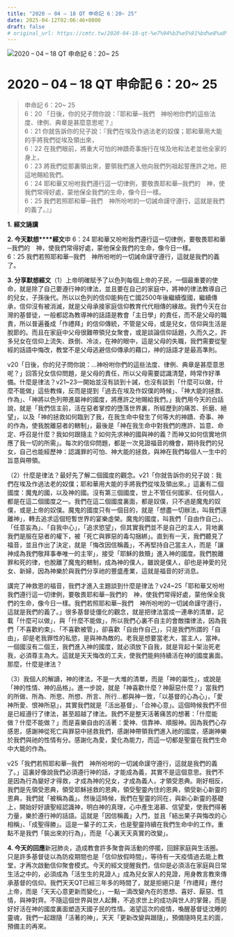 ```yaml
---
title: "2020 – 04 – 18 QT 申命記 6：20~ 25"
date: 2025-04-12T02:06:46+0800
draft: false
# original_url: https://cmtc.tw/2020-04-18-qt-%e7%94%b3%e5%91%bd%e8%a8%98-6%ef%bc%9a20-25
---
```


![2020 – 04 – 18 QT 申命記 6：20~ 25](/images/qt.jpg   "2020 – 04 – 18 QT 申命記 6：20~ 25")

# 2020 – 04 – 18 QT 申命記 6：20~ 25

> 申命記 6：20~ 25  
> 6：20 「日後，你的兒子問你說：『耶和華─我們　神吩咐你們的這些法度、律例、典章是甚麼意思呢？』  
> 6：21 你就告訴你的兒子說：『我們在埃及作過法老的奴僕；耶和華用大能的手將我們從埃及領出來，  
> 6：22 在我們眼前，將重大可怕的神蹟奇事施行在埃及地和法老並他全家的身上，  
> 6：23 將我們從那裏領出來，要領我們進入他向我們列祖起誓應許之地，把這地賜給我們。  
> 6：24 耶和華又吩咐我們遵行這一切律例，要敬畏耶和華─我們的　神，使我們常得好處，蒙他保全我們的生命，像今日一樣。  
> 6：25 我們若照耶和華─我們　神所吩咐的一切誡命謹守遵行，這就是我們的義了。』」

**1.** **經文誦讀**

**2. 今天默想****經文**申 6：24 耶和華又吩咐我們遵行這一切律例，要敬畏耶和華─我們的　神，使我們常得好處，蒙他保全我們的生命，像今日一樣。  
6：25 我們若照耶和華─我們　神所吩咐的一切誡命謹守遵行，這就是我們的義了。

**3. 分享默想經文**（1）上帝明確賦予了以色列每個上帝的子民，一個最重要的使命，就是除了自己要遵行神的律法，並且要在自己的家庭中，將神的律法教導自己的兒女，子孫後代。所以以色列的信仰能夠在亡國2500年後繼續復國，繼續傳承，信仰沒有被消滅，就是父母承接家庭信仰教育代代相傳的緣故。我們今天在台灣的基督徒，一般都認為教導神的話語是教會「主日學」的責任，而不是父母的職責，所以普遍養成「作禮拜」的信仰傳統，不管是父母，或是兒女，信仰與生活是脫節的。而且在家庭中父母很難帶領兒女聚會，或是談論信仰話題，久而久之，許多兒女在信仰上流失、跌倒、冷淡，在神的眼中，這是父母的失職，我們需要從聖經的話語中悔改，教堂不是父母逃避信仰傳承的藉口，神的話語才是最高準則。

v20「日後，你的兒子問你說：…神吩咐你們的這些法度、律例、典章是甚麼意思呢？」回答兒女信仰問題，是父母的責任，所以父母需要認識清楚，時常作好準備。什麼是律法？v21\~23一開始並沒有談到十誡，也沒有談到「什麼可以做，什麼不能做」這些教條，反而是提到「過去在埃及作奴僕的時候」、「神大能的拯救、作為」、「神將以色列帶進屬神的國度，將應許之地賜給我們。」我們用今天的白話說，就是「我們信主前，活在惡者掌控的墮落世界裏，所經歷到的痛苦、折磨、絕望」，以及「神的拯救如何臨到了我，在我生命中發生了何等大的神蹟、奇事、神的作為，使我脫離惡者的轄制」，最後是「神在我生命中對我們的應許、旨意、命定、呼召是什麼？我如何跟隨主？如何先求神的國與神的義？而神又如何信實地供應了我一切的所需」。每次的信仰問題，都是一次見證福音的機會，期待我們的兒女，自己也能經歷神：認識罪的可怕、神大能的拯救，與神在我們每個人一生中的旨意與帶領。

（2）什麼是律法？最好先了解二個國度的觀念。v21「你就告訴你的兒子說：我們在埃及作過法老的奴僕；耶和華用大能的手將我們從埃及領出來。」這裏有二個國度：魔鬼的國，以及神的國。沒有第三個國度，世上不管任何國家、任何個人，都是在這二個國度之一。我們在這二個國度裏面，都是奴僕，只不過是魔鬼的奴僕，或是上帝的奴僕。魔鬼的國度只有一個目的，就是「想盡一切辦法，叫我們遠離神」，轉去追求這個短暫世界的宴樂虛榮。魔鬼的國度，叫我們「自由作自己」、「任意妄為」、「自我中心」，「追求慾望」，但其實我們並不是自己的主人，背地裏我們是服在惡者的權下，被「死亡與罪惡的毒勾捆綁」。直到有一天，我們聽見了福音，並且作出了決定，就是「悔改因信稱義」，不再堅持自己當主人，而是「讓神成為我們敬拜事奉唯一的主宰」，接受「耶穌的救贖」進入神的國度。我們脫離罪和死的律，也脫離了魔鬼的轄制，成為神的僕人，雖說是僕人，卻也是神愛的兒女、新婦，因為神樂於與我們分享祂的豐盛產業，這就是福音的好消息。

講完了神救恩的福音，我們才進入主題談到什麼是律法？v24\~25「耶和華又吩咐我們遵行這一切律例，要敬畏耶和華─我們的　神，使我們常得好處，蒙他保全我們的生命，像今日一樣。我們若照耶和華─我們　神所吩咐的一切誡命謹守遵行，這就是我們的義了。」很多基督徒僵化的觀念，就是把律法當成一連串的清單，記載「什麼可以做」，與「什麼不能做」，所以我們心裏不自主的會敵擋律法，因為我們「不喜歡約束」、「不喜歡被管」，卻喜歡「自由作自己」，只是我們所謂的「自由」，卻是老我罪性的私慾，是與神為敵的。老我是想要當老大，當主人，當神。一個國沒有二個王，我們進入神的國度，就必須放下自我，就是背起十架治死老我，必須尊主為大。這就是天天悔改的工夫，使我們能夠持續活在神的國度裏面。那麼，什麼是律法？

（3）我個人的解讀，神的律法，不是一大堆的清單，而是「神的屬性」，或說是「神的性情、神的品格」。進一步說，就是「神喜歡什麼？神厭惡什麼？」當我們的所做、所為、所思、所想、所言、所行…都與神一致，「以基督的心為心」，「愛神所愛、恨神所惡」，其實我們就是「活出基督」、「合神心意」。這個時候我們不但是已經遵行了律法，甚至超越了律法。我們不是整天活著痛苦的想著：「什麼能做？什麼不能做？」而是喜樂自由的活著：愛神、信靠神、順服神。因為我們心存感恩，感謝神從死亡與罪惡中拯救我們，感謝神帶領我們進入祂的國度，感謝神樂於我們與祂的性情有分。感謝化為愛，愛化為能力，而這一切都是聖靈在我們生命中大能的作為。

v25「我們若照耶和華─我們　神所吩咐的一切誡命謹守遵行，這就是我們的義了。」這裏好像說我們必須遵行神的話，才能成為義，其實不是這個意思。我們不是因為行為變好才得救，才成為神的兒女，才成為義人，才領受恩典。剛好相反，我們是先領受恩典，領受耶穌拯救的恩典，領受聖靈內住的恩典，領受新心新靈的恩典，我們就「被稱為義」。然後這時候，我們在聖靈的同在，與新心新靈的基礎上，開始好好讀聖經認識神，明白神的真理，心中產生渴慕、信望愛，使我們得著力量，樂於遵行神的話語。這就是「因信稱義」入門，並且「結出果子與悔改的心相稱」、「成聖得勝」。這是一輩子的工夫，也是聖靈持續在我們生命中的工作。重點不是我們「裝出來的行為」，而是「心裏天天真實的改變」。

**4. 今天的回應**新冠肺炎，造成教會許多聚會與活動的停擺，回歸家庭與生活圈。只是許多基督徒以為防疫期間也是「信仰放假時間」，等待有一天疫情過去能上教堂，才再次啟動信仰聚會模式。今天的經文提醒我們，信仰是必須活在家庭與日常生活之中的，必須成為「活生生的見證人」成為兒女家人的見證，用身教言教來傳承基督的信仰。我們天天QT已經三年多的時間了，就是拒絕只是「作禮拜」應付上帝，而是「天天心意更新而變化」，一點一滴改變內在的思想、喜好、厭惡、性情，與神對齊。不隨這個世界與世人起舞，不追求世上的成功與世人的掌聲，而是好好活在神的國度裏面塑造天國子民的性情。渴望這次的疫情，喚醒基督徒沈睡的靈魂，我們一起跟隨「活著的神」，天天「更新改變與跟隨」，預備隨時見主的面，預備主的再來。